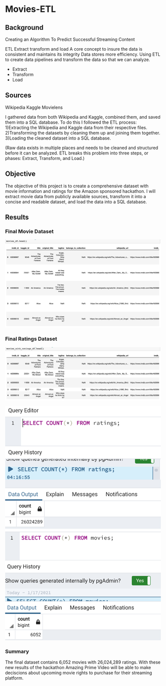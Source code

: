 # Movies-ETL
## Background
Creating an Algorithm To Predict Successful Streaming Content 

ETL Extract transform and load
A core concept to insure the data is consistent and maintains its integrity
Data stores more efficiency. Using ETL to create data pipelines and transform the data so that we can analyze. 

* Extract
* Transform
* Load

## Sources
Wikipedia
Kaggle
Movielens

I gathered data from both Wikipedia and Kaggle, combined them, and saved them into a SQL database. To do this I followed the ETL process: 
1)Extracting the Wikipedia and Kaggle data from their respective files. 
2)Transforming the datasets by cleaning them up and joining them together. 
3)Loading the cleaned dataset into a SQL database.

(Raw data exists in multiple places and needs to be cleaned and structured before it can be analyzed. ETL breaks this problem into three steps, or phases: Extract, Transform, and Load.)

## Objective
The objective of this project is to create a comprehensive dataset with movie information and ratings for the Amazon sponsored hackathon. I will extract movie data from publicly available sources, transform it into a concise and readable dataset, and load the data into a SQL database.


## Results

### Final Movie Dataset
![final](https://github.com/Solrys/Movies-ETL/blob/main/resources/movies_df.png)


### Final Ratings Dataset
![final](https://github.com/Solrys/Movies-ETL/blob/main/resources/movies_with_ratings_df.png)

![final](https://github.com/Solrys/Movies-ETL/blob/main/resources/Screen%20Shot%202021-03-02%20at%203.25.52%20PM.png)
![final](https://github.com/Solrys/Movies-ETL/blob/main/resources/Screen%20Shot%202021-03-02%20at%203.24.46%20PM.png)

### Summary
The final dataset contains 6,052 movies with 26,024,289 ratings. With these new results of the hackathon Amazing Prime Video will be able to make deciscions about upcoming movie rights to purchase for their streaming platform.
